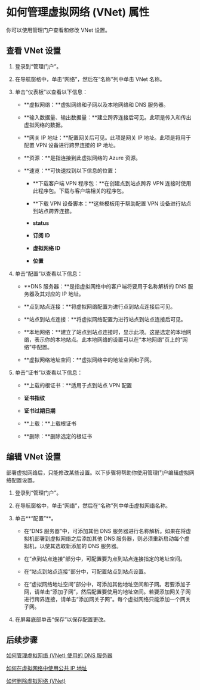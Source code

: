 <properties 
   pageTitle="如何管理虚拟网络 (VNet) 属性"
   description="了解如何查看和编辑虚拟网络设置"
   services="virtual-network"
   documentationCenter="na"
   authors="telmosampaio"
   manager="carmonm"
   editor="tysonn" />
<tags
	ms.service="virtual-network"
	ms.date="12/11/2015"
	wacn.date="01/14/2016"/>

# 如何管理虚拟网络 (VNet) 属性
你可以使用管理门户查看和修改 VNet 设置。

## 查看 VNet 设置

1. 登录到“管理门户”。

2. 在导航窗格中，单击“网络”，然后在“名称”列中单击 VNet 名称。

3. 单击“仪表板”以查看以下信息：

	- **虚拟网络：**虚拟网络和子网以及本地网络和 DNS 服务器。

	- **输入数据量、输出数据量：**建立跨界连接后可见。此项是传入和传出虚拟网络的数据。

	- **网关 IP 地址：**配置网关后可见。此项是网关 IP 地址。此项是将用于配置 VPN 设备进行跨界连接的 IP 地址。

	- **资源：**是指连接到此虚拟网络的 Azure 资源。

	- **速览：**可快速找到以下信息的位置：

		- **下载客户端 VPN 程序包：**在创建点到站点跨界 VPN 连接时使用此程序包。下载与客户端相关的程序包。

		- **下载 VPN 设备脚本：**这些模板用于帮助配置 VPN 设备进行站点到站点跨界连接。

		- **status**

		- **订阅 ID**
		
		- **虚拟网络 ID**
		
		- **位置**

4. 单击“配置”以查看以下信息：

	- **DNS 服务器：**是指虚拟网络中的客户端将要用于名称解析的 DNS 服务器及其对应的 IP 地址。

	- **点到站点连接：**将虚拟网络配置为进行点到站点连接后可见。

	- **站点到站点连接：**将虚拟网络配置为进行站点到站点连接后可见。

	- **本地网络：**建立了站点到站点连接时，显示此项。这是选定的本地网络，表示你的本地站点。此本地网络的设置可以在“本地网络”页上的“网络”中配置。
	
	- **虚拟网络地址空间：**虚拟网络中的地址空间和子网。

5. 单击“证书”以查看以下信息：

	- **上载的根证书：**适用于点到站点 VPN 配置
	
	- **证书指纹**
	
	- **证书过期日期**
	
	- **上载：**上载根证书
	
	- **删除：**删除选定的根证书

## 编辑 VNet 设置

部署虚拟网络后，只能修改某些设置。以下步骤将帮助你使用管理门户编辑虚拟网络配置设置。

1. 登录到“管理门户”。

2. 在导航窗格中，单击“网络”，然后在“名称”列中单击虚拟网络名称。

3. 单击**“配置”**。

	- 在“DNS 服务器”中，可添加其他 DNS 服务器进行名称解析。如果在将虚拟机部署到虚拟网络之后添加其他 DNS 服务器，则必须重新启动每个虚拟机，以使其选取新添加的 DNS 服务器。
	
	- 在“点到站点连接”部分中，可配置要为点到站点连接指定的地址空间。
	
	- 在“站点到站点连接”部分中，可配置站点到站点设置。
	
	- 在“虚拟网络地址空间”部分中，可添加其他地址空间和子网。若要添加子网，请单击“添加子网”，然后配置要使用的地址空间。若要添加网关子网进行跨界连接，请单击“添加网关子网”。每个虚拟网络只能添加一个网关子网。

4. 在屏幕底部单击“保存”以保存配置更改。

## 后续步骤

[如何管理虚拟网络 (VNet) 使用的 DNS 服务器](/documentation/articles/virtual-networks-manage-dns-in-vnet)

[如何在虚拟网络中使用公共 IP 地址](/documentation/articles/virtual-networks-public-ip-within-vnet)

[如何删除虚拟网络 (VNet)](/documentation/articles/virtual-networks-delete-vnet)

<!---HONumber=76-->